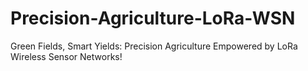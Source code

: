 # Precision-Agriculture-LoRa-WSN
Green Fields, Smart Yields: Precision Agriculture Empowered by LoRa Wireless Sensor Networks!
